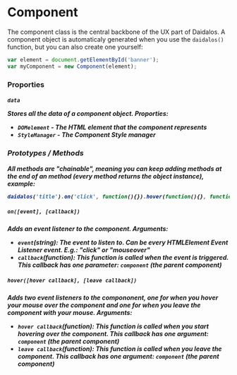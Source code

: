 # Component <class>
The component class is the central backbone of the UX part of Daidalos.
A component object is automaticaly generated when you use the ```daidalos()``` function, but you can also create one yourself:
```javascript
var element = document.getElementById('banner');
var myComponent = new Component(element);
```

### Proporties
##### ```data``` <object>
Stores all the data of a component object.
Proporties:
* ```DOMelement```<element> - The HTML element that the component represents
* ```StyleManager```<ComponentStyleManager> - The Component Style manager

### Prototypes / Methods
All methods are "chainable", meaning you can keep adding methods at the end of an method (every method returns the object instance), example:
```javascript
daidalos('title').on('click', function(){}).hover(function(){}, function(){}).hide();
```
##### ```on([event], [callback])```
Adds an event listener to the component.
Arguments:
* ```event```(string): The event to listen to. Can be every HTMLElement Event Listener event. E.g.: "click" or "mouseover"
* ```callback```(function): This function is called when the event is triggered. This callback has one parameter: ```component``` (the parent component)

##### ```hover([hover callback], [leave callback])```
Adds two event listeners to the compononent, one for when you hover your mouse over the component and one for when you leave the component with your mouse.
Arguments:
* ```hover callback```(function): This function is called when you start hovering over the component. This callback has one argument: ```component``` (the parent component)
* ```leave callback```(function): This function is called when you leave the component. This callback has one argument: ```component``` (the parent component)

